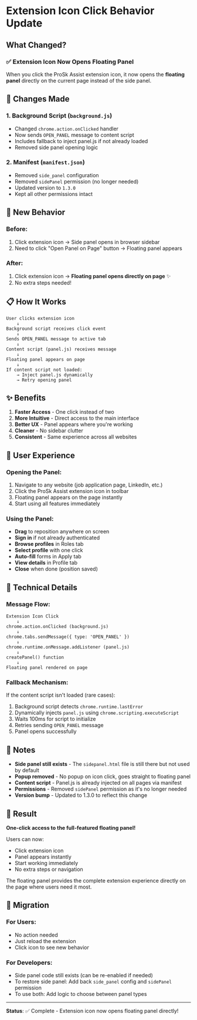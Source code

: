 # Extension Icon Click Behavior Update

## What Changed?

### ✅ Extension Icon Now Opens Floating Panel
When you click the ProSk Assist extension icon, it now opens the **floating panel** directly on the current page instead of the side panel.

## 🎯 Changes Made

### 1. **Background Script (`background.js`)**
- Changed `chrome.action.onClicked` handler
- Now sends `OPEN_PANEL` message to content script
- Includes fallback to inject panel.js if not already loaded
- Removed side panel opening logic

### 2. **Manifest (`manifest.json`)**
- Removed `side_panel` configuration
- Removed `sidePanel` permission (no longer needed)
- Updated version to `1.3.0`
- Kept all other permissions intact

## 🚀 New Behavior

### Before:
1. Click extension icon → Side panel opens in browser sidebar
2. Need to click "Open Panel on Page" button → Floating panel appears

### After:
1. Click extension icon → **Floating panel opens directly on page** ✨
2. No extra steps needed!

## 📋 How It Works

```
User clicks extension icon
    ↓
Background script receives click event
    ↓
Sends OPEN_PANEL message to active tab
    ↓
Content script (panel.js) receives message
    ↓
Floating panel appears on page
    ↓
If content script not loaded:
    → Inject panel.js dynamically
    → Retry opening panel
```

## ✨ Benefits

1. **Faster Access** - One click instead of two
2. **More Intuitive** - Direct access to the main interface
3. **Better UX** - Panel appears where you're working
4. **Cleaner** - No sidebar clutter
5. **Consistent** - Same experience across all websites

## 🎨 User Experience

### Opening the Panel:
1. Navigate to any website (job application page, LinkedIn, etc.)
2. Click the ProSk Assist extension icon in toolbar
3. Floating panel appears on the page instantly
4. Start using all features immediately

### Using the Panel:
- **Drag** to reposition anywhere on screen
- **Sign in** if not already authenticated
- **Browse profiles** in Roles tab
- **Select profile** with one click
- **Auto-fill** forms in Apply tab
- **View details** in Profile tab
- **Close** when done (position saved)

## 🔧 Technical Details

### Message Flow:
```
Extension Icon Click
    ↓
chrome.action.onClicked (background.js)
    ↓
chrome.tabs.sendMessage({ type: 'OPEN_PANEL' })
    ↓
chrome.runtime.onMessage.addListener (panel.js)
    ↓
createPanel() function
    ↓
Floating panel rendered on page
```

### Fallback Mechanism:
If the content script isn't loaded (rare cases):
1. Background script detects `chrome.runtime.lastError`
2. Dynamically injects `panel.js` using `chrome.scripting.executeScript`
3. Waits 100ms for script to initialize
4. Retries sending `OPEN_PANEL` message
5. Panel opens successfully

## 📝 Notes

- **Side panel still exists** - The `sidepanel.html` file is still there but not used by default
- **Popup removed** - No popup on icon click, goes straight to floating panel
- **Content script** - Panel.js is already injected on all pages via manifest
- **Permissions** - Removed `sidePanel` permission as it's no longer needed
- **Version bump** - Updated to 1.3.0 to reflect this change

## 🎉 Result

**One-click access to the full-featured floating panel!**

Users can now:
- Click extension icon
- Panel appears instantly
- Start working immediately
- No extra steps or navigation

The floating panel provides the complete extension experience directly on the page where users need it most.

## 🔄 Migration

### For Users:
- No action needed
- Just reload the extension
- Click icon to see new behavior

### For Developers:
- Side panel code still exists (can be re-enabled if needed)
- To restore side panel: Add back `side_panel` config and `sidePanel` permission
- To use both: Add logic to choose between panel types

---

**Status**: ✅ Complete - Extension icon now opens floating panel directly!
